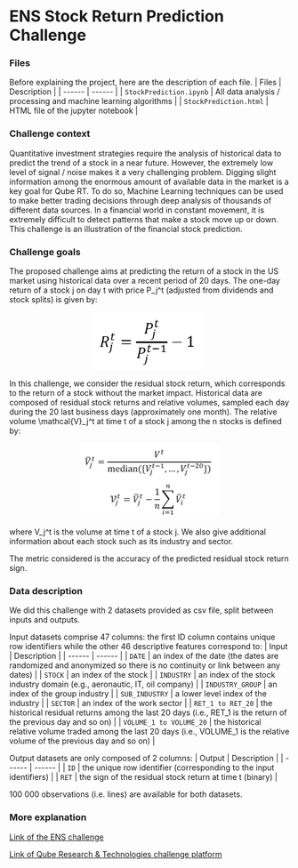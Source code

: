 # ENS Stock Return Prediction Challenge

### Files
Before explaining the project, here are the description of each file. 
| Files | Description |
| ------ | ------ |
| `StockPrediction.ipynb` | All data analysis / processing and machine learning algorithms |
| `StockPrediction.html` | HTML file of the jupyter notebook |

### Challenge context
Quantitative investment strategies require the analysis of historical data to predict the trend of a stock in a near future. However, the extremely low level of signal / noise makes it a very challenging problem. Digging slight information among the enormous amount of available data in the market is a key goal for Qube RT. To do so, Machine Learning techniques can be used to make better trading decisions through deep analysis of thousands of different data sources. In a financial world in constant movement, it is extremely difficult to detect patterns that make a stock move up or down. This challenge is an illustration of the financial stock prediction.

### Challenge goals
The proposed challenge aims at predicting the return of a stock in the US market using historical data over a recent period of 20 days. The one-day return of a stock j on day t with price P_j^t (adjusted from dividends and stock splits) is given by:

<div style="text-align:center"><img src="https://github.com/lbenbaccar/ENS-Challenge-Stock-Return-Prediction/blob/main/formula1.PNG" alt="formula1" width="200"/></div>

In this challenge, we consider the residual stock return, which corresponds to the return of a stock without the market impact. Historical data are composed of residual stock returns and relative volumes, sampled each day during the 20 last business days (approximately one month). The relative volume \mathcal{V}_j^t at time t of a stock j among the n stocks is defined by:

<div style="text-align:center"><img src="https://github.com/lbenbaccar/ENS-Challenge-Stock-Return-Prediction/blob/main/formula2.PNG" alt="formula2" width="250"/></div>

where V_j^t is the volume at time t of a stock j. We also give additional information about each stock such as its industry and sector.

The metric considered is the accuracy of the predicted residual stock return sign.

### Data description
We did this challenge with 2 datasets provided as csv file, split between inputs and outputs.

Input datasets comprise 47 columns: the first ID column contains unique row identifiers while the other 46 descriptive features correspond to:
| Input | Description |
| ------ | ------ |
| `DATE` | an index of the date (the dates are randomized and anonymized so there is no continuity or link between any dates) |
| `STOCK` | an index of the stock |
| `INDUSTRY` | an index of the stock industry domain (e.g., aeronautic, IT, oil company) |
| `INDUSTRY_GROUP` | an index of the group industry |
| `SUB_INDUSTRY` | a lower level index of the industry |
| `SECTOR` | an index of the work sector |
| `RET_1 to RET_20` | the historical residual returns among the last 20 days (i.e., RET_1 is the return of the previous day and so on) |
| `VOLUME_1 to VOLUME_20` | the historical relative volume traded among the last 20 days (i.e., VOLUME_1 is the relative volume of the previous day and so on) |

Output datasets are only composed of 2 columns:
| Output | Description |
| ------ | ------ |
| `ID` | the unique row identifier (corresponding to the input identifiers) |
| `RET` | the sign of the residual stock return at time t (binary) |

100 000 observations (i.e. lines) are available for both datasets.

### More explanation
[Link of the ENS challenge](https://challengedata.ens.fr/challenges/23)

[Link of Qube Research & Technologies challenge platform](https://challengedata.qube-rt.com/)
